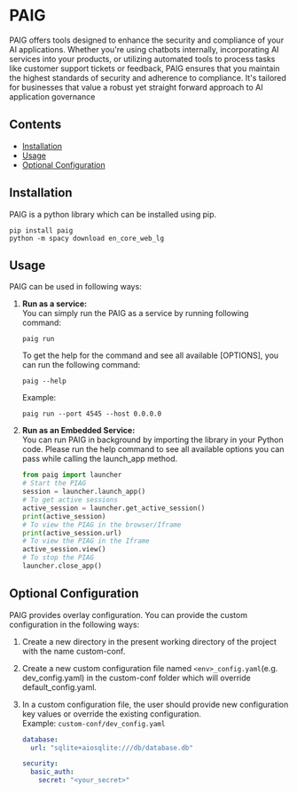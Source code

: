 # PAIG
PAIG offers tools designed to enhance the security and compliance of your AI applications. Whether you're using chatbots internally, incorporating AI services into your products, or utilizing automated tools to process tasks like customer support tickets or feedback, PAIG ensures that you maintain the highest standards of security and adherence to compliance. It's tailored for businesses that value a robust yet straight forward approach to AI application governance

## Contents
- [Installation](#Installation)
- [Usage](#usage)
- [Optional Configuration](#configuration)


## Installation <a name="Installation"></a>
PAIG is a python library which can be installed using pip.

```shell
pip install paig
python -m spacy download en_core_web_lg
```

## Usage <a name="usage"></a>
PAIG  can be used in following ways:
1. **Run as a service:** 
    <br>You can simply run the PAIG as a service by running following command:

    ```shell
    paig run
    ```
   
    To get the help for the command and see all available [OPTIONS], you can run the following command:

    ```shell
    paig --help
    ```
   
    Example:

    ```shell
    paig run --port 4545 --host 0.0.0.0
    ```

2. **Run as an Embedded Service:** 
<br>You can run PAIG in background by importing the library in your Python code. 
Please run the help command to see all available options you can pass while calling the launch_app method.

    ```python
    from paig import launcher
    # Start the PIAG
    session = launcher.launch_app()
    # To get active sessions
    active_session = launcher.get_active_session()
    print(active_session)
    # To view the PIAG in the browser/Iframe
    print(active_session.url)
    # To view the PIAG in the Iframe
    active_session.view()
    # To stop the PIAG
    launcher.close_app()
    ```

## Optional Configuration <a name="configuration"></a>
PAIG provides overlay configuration. You can provide the custom configuration in the following ways:
1. Create a new directory in the present working directory of the project with the name custom-conf.
2. Create a new custom configuration file named `<env>_config.yaml`(e.g. dev_config.yaml) in the custom-conf folder which will override default_config.yaml.
3. In a custom configuration file, the user should provide new configuration key values or override the existing configuration.
<br>Example: `custom-conf/dev_config.yaml`

    ```yaml
    database:
      url: "sqlite+aiosqlite:///db/database.db"
    
    security:
      basic_auth:
        secret: "<your_secret>"
    ```
